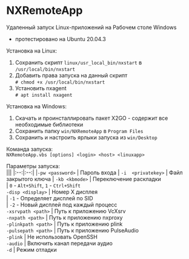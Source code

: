 # NXRemoteApp
Удаленный запуск Linux-приложений на Рабочем столе Windows
* протестировано на Ubuntu 20.04.3

Установка на Linux:  
1. Сохранить скрипт `linux/usr_local_bin/nxstart` в `/usr/local/bin/nxstart`  
2. Добавить права запуска на данный скрипт  
`# chmod +x /usr/local/bin/nxstart`  
3. Установить nxagent  
`# apt install nxagent`  
  
Установка на Windows:  
1. Скачать и проинсталлировать пакет X2GO - содержит все необходимые библиотеки  
2. Сохранить папку `win/NXRemoteApp` в `Program Files`  
3. Сохранить и настроить ярлыки запуска из `win/Desktop`  
  
Команда запуска:  
`NXRemoteApp.vbs [options] <login> <host> <linuxapp>`  
  
Параметры запуска:  
|||
|:--:|:--:|
|`-pw <password>`	| Пароль входа		|
`-i  <privatekey>`	| Файл закрытого ключа	|
`-kb <kbmode>` | Переключение раскладки  
 | `0` - `Alt+Shift`, `1` - `Ctrl+Shift`  
`-disp <display>` | Номер X дисплея  
 | `-1` - Определяет дисплей по SID  
 | `-2` - Новый дисплей под каждый процесс  
`-xsrvpath <path>` | Путь к приложению VcXsrv  
`-nxpath <path>` | Путь к приложению nxproxy  
`-plinkpath <path>` | Путь к приложению plink  
`-pulsepath <path>` | Путь к приложению PulseAudio  
`-plink` | Не использовать OpenSSH  
`-audio` | Включить канал передачи аудио  
`-d` | Режим отладки  
